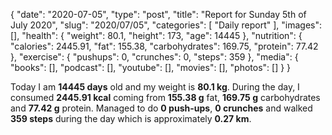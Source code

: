 {
    "date": "2020-07-05",
    "type": "post",
    "title": "Report for Sunday 5th of July 2020",
    "slug": "2020\/07\/05",
    "categories": [
        "Daily report"
    ],
    "images": [],
    "health": {
        "weight": 80.1,
        "height": 173,
        "age": 14445
    },
    "nutrition": {
        "calories": 2445.91,
        "fat": 155.38,
        "carbohydrates": 169.75,
        "protein": 77.42
    },
    "exercise": {
        "pushups": 0,
        "crunches": 0,
        "steps": 359
    },
    "media": {
        "books": [],
        "podcast": [],
        "youtube": [],
        "movies": [],
        "photos": []
    }
}

Today I am <strong>14445 days</strong> old and my weight is <strong>80.1 kg</strong>. During the day, I consumed <strong>2445.91 kcal</strong> coming from <strong>155.38 g</strong> fat, <strong>169.75 g</strong> carbohydrates and <strong>77.42 g</strong> protein. Managed to do <strong>0 push-ups</strong>, <strong>0 crunches</strong> and walked <strong>359 steps</strong> during the day which is approximately <strong>0.27 km</strong>.